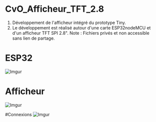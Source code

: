 # CvO_Afficheur_TFT_2.8
1. Développement de l'afficheur intégré du prototype Tiny.
2. Le développement est réalisé autour d'une carte ESP32nodeMCU et d'un afficheur TFT SPI 2.8".
Note : Fichiers privés et non accessible sans lien de partage.

# ESP32 
![Imgur](https://i.imgur.com/9FGQ7f9.png)

# Afficheur
![Imgur](https://i.imgur.com/SEguJEh.png)

#Connexions
![Imgur](https://i.imgur.com/TDjWWa1.png)
